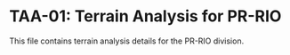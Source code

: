 # TAA-01: Terrain Analysis for PR-RIO

This file contains terrain analysis details for the PR-RIO division.
